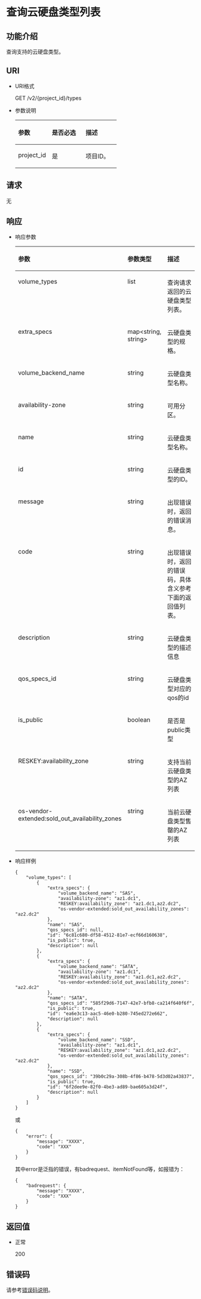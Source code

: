 # 查询云硬盘类型列表<a name="ZH-CN_TOPIC_0020235131"></a>

## 功能介绍<a name="section18389930"></a>

查询支持的云硬盘类型。

## URI<a name="section31291646"></a>

-   URI格式

    GET /v2/\{project\_id\}/types

-   参数说明

    <a name="table57434139"></a>
    <table><thead align="left"><tr id="row461342"><th class="cellrowborder" valign="top" width="33.33333333333333%" id="mcps1.1.4.1.1"><p id="p37368736"><a name="p37368736"></a><a name="p37368736"></a>参数</p>
    </th>
    <th class="cellrowborder" valign="top" width="33.33333333333333%" id="mcps1.1.4.1.2"><p id="p6968762"><a name="p6968762"></a><a name="p6968762"></a>是否必选</p>
    </th>
    <th class="cellrowborder" valign="top" width="33.33333333333333%" id="mcps1.1.4.1.3"><p id="p27598869"><a name="p27598869"></a><a name="p27598869"></a>描述</p>
    </th>
    </tr>
    </thead>
    <tbody><tr id="row20915929"><td class="cellrowborder" valign="top" width="33.33333333333333%" headers="mcps1.1.4.1.1 "><p id="p16468652"><a name="p16468652"></a><a name="p16468652"></a>project_id</p>
    </td>
    <td class="cellrowborder" valign="top" width="33.33333333333333%" headers="mcps1.1.4.1.2 "><p id="p58892473"><a name="p58892473"></a><a name="p58892473"></a>是</p>
    </td>
    <td class="cellrowborder" valign="top" width="33.33333333333333%" headers="mcps1.1.4.1.3 "><p id="p5560998"><a name="p5560998"></a><a name="p5560998"></a>项目ID。</p>
    </td>
    </tr>
    </tbody>
    </table>


## 请求<a name="section13189358"></a>

无

## 响应<a name="section51595365"></a>

-   响应参数

    <a name="table5015685217931"></a>
    <table><thead align="left"><tr id="row3525603317931"><th class="cellrowborder" valign="top" width="21.43%" id="mcps1.1.4.1.1"><p id="p3716642517931"><a name="p3716642517931"></a><a name="p3716642517931"></a>参数</p>
    </th>
    <th class="cellrowborder" valign="top" width="21.43%" id="mcps1.1.4.1.2"><p id="p459600531514"><a name="p459600531514"></a><a name="p459600531514"></a>参数类型</p>
    </th>
    <th class="cellrowborder" valign="top" width="57.14%" id="mcps1.1.4.1.3"><p id="p4241583117931"><a name="p4241583117931"></a><a name="p4241583117931"></a>描述</p>
    </th>
    </tr>
    </thead>
    <tbody><tr id="row5845528816229"><td class="cellrowborder" valign="top" width="21.43%" headers="mcps1.1.4.1.1 "><p id="p3725785316229"><a name="p3725785316229"></a><a name="p3725785316229"></a>volume_types</p>
    </td>
    <td class="cellrowborder" valign="top" width="21.43%" headers="mcps1.1.4.1.2 "><p id="p6509609416229"><a name="p6509609416229"></a><a name="p6509609416229"></a>list</p>
    </td>
    <td class="cellrowborder" valign="top" width="57.14%" headers="mcps1.1.4.1.3 "><p id="p1466799116229"><a name="p1466799116229"></a><a name="p1466799116229"></a>查询请求返回的云硬盘类型列表。</p>
    </td>
    </tr>
    <tr id="row1313028517931"><td class="cellrowborder" valign="top" width="21.43%" headers="mcps1.1.4.1.1 "><p id="p5692013517931"><a name="p5692013517931"></a><a name="p5692013517931"></a>extra_specs</p>
    </td>
    <td class="cellrowborder" valign="top" width="21.43%" headers="mcps1.1.4.1.2 "><p id="p317768361514"><a name="p317768361514"></a><a name="p317768361514"></a>map&lt;string, string&gt;</p>
    </td>
    <td class="cellrowborder" valign="top" width="57.14%" headers="mcps1.1.4.1.3 "><p id="p5928829717931"><a name="p5928829717931"></a><a name="p5928829717931"></a>云硬盘类型的规格。</p>
    </td>
    </tr>
    <tr id="row6383262517931"><td class="cellrowborder" valign="top" width="21.43%" headers="mcps1.1.4.1.1 "><p id="p306016617931"><a name="p306016617931"></a><a name="p306016617931"></a>volume_backend_name</p>
    </td>
    <td class="cellrowborder" valign="top" width="21.43%" headers="mcps1.1.4.1.2 "><p id="p237869191514"><a name="p237869191514"></a><a name="p237869191514"></a>string</p>
    </td>
    <td class="cellrowborder" valign="top" width="57.14%" headers="mcps1.1.4.1.3 "><p id="p1220382617931"><a name="p1220382617931"></a><a name="p1220382617931"></a>云硬盘类型名称。</p>
    </td>
    </tr>
    <tr id="row4272557017931"><td class="cellrowborder" valign="top" width="21.43%" headers="mcps1.1.4.1.1 "><p id="p3821916417931"><a name="p3821916417931"></a><a name="p3821916417931"></a>availability-zone</p>
    </td>
    <td class="cellrowborder" valign="top" width="21.43%" headers="mcps1.1.4.1.2 "><p id="p476922951514"><a name="p476922951514"></a><a name="p476922951514"></a>string</p>
    </td>
    <td class="cellrowborder" valign="top" width="57.14%" headers="mcps1.1.4.1.3 "><p id="p3722157317931"><a name="p3722157317931"></a><a name="p3722157317931"></a>可用分区。</p>
    </td>
    </tr>
    <tr id="row6655870217931"><td class="cellrowborder" valign="top" width="21.43%" headers="mcps1.1.4.1.1 "><p id="p2254579917931"><a name="p2254579917931"></a><a name="p2254579917931"></a>name</p>
    </td>
    <td class="cellrowborder" valign="top" width="21.43%" headers="mcps1.1.4.1.2 "><p id="p378706671514"><a name="p378706671514"></a><a name="p378706671514"></a>string</p>
    </td>
    <td class="cellrowborder" valign="top" width="57.14%" headers="mcps1.1.4.1.3 "><p id="p1505171317931"><a name="p1505171317931"></a><a name="p1505171317931"></a>云硬盘类型名称。</p>
    </td>
    </tr>
    <tr id="row124769217931"><td class="cellrowborder" valign="top" width="21.43%" headers="mcps1.1.4.1.1 "><p id="p3395425317931"><a name="p3395425317931"></a><a name="p3395425317931"></a>id</p>
    </td>
    <td class="cellrowborder" valign="top" width="21.43%" headers="mcps1.1.4.1.2 "><p id="p476251801514"><a name="p476251801514"></a><a name="p476251801514"></a>string</p>
    </td>
    <td class="cellrowborder" valign="top" width="57.14%" headers="mcps1.1.4.1.3 "><p id="p3954068517931"><a name="p3954068517931"></a><a name="p3954068517931"></a>云硬盘类型的ID。</p>
    </td>
    </tr>
    <tr id="row2032185217931"><td class="cellrowborder" valign="top" width="21.43%" headers="mcps1.1.4.1.1 "><p id="p3545727917931"><a name="p3545727917931"></a><a name="p3545727917931"></a>message</p>
    </td>
    <td class="cellrowborder" valign="top" width="21.43%" headers="mcps1.1.4.1.2 "><p id="p324343371514"><a name="p324343371514"></a><a name="p324343371514"></a>string</p>
    </td>
    <td class="cellrowborder" valign="top" width="57.14%" headers="mcps1.1.4.1.3 "><p id="p3589116117931"><a name="p3589116117931"></a><a name="p3589116117931"></a>出现错误时，返回的错误消息。</p>
    </td>
    </tr>
    <tr id="row5458499517931"><td class="cellrowborder" valign="top" width="21.43%" headers="mcps1.1.4.1.1 "><p id="p5930846817931"><a name="p5930846817931"></a><a name="p5930846817931"></a>code</p>
    </td>
    <td class="cellrowborder" valign="top" width="21.43%" headers="mcps1.1.4.1.2 "><p id="p99356181514"><a name="p99356181514"></a><a name="p99356181514"></a>string</p>
    </td>
    <td class="cellrowborder" valign="top" width="57.14%" headers="mcps1.1.4.1.3 "><p id="p2566549817931"><a name="p2566549817931"></a><a name="p2566549817931"></a>出现错误时，返回的错误码，具体含义参考下面的返回值列表。</p>
    </td>
    </tr>
    <tr id="row17240824161631"><td class="cellrowborder" valign="top" width="21.43%" headers="mcps1.1.4.1.1 "><p id="p54329535161631"><a name="p54329535161631"></a><a name="p54329535161631"></a>description</p>
    </td>
    <td class="cellrowborder" valign="top" width="21.43%" headers="mcps1.1.4.1.2 "><p id="p38616177161631"><a name="p38616177161631"></a><a name="p38616177161631"></a>string</p>
    </td>
    <td class="cellrowborder" valign="top" width="57.14%" headers="mcps1.1.4.1.3 "><p id="p24780220161631"><a name="p24780220161631"></a><a name="p24780220161631"></a>云硬盘类型的描述信息</p>
    </td>
    </tr>
    <tr id="row1027115162029"><td class="cellrowborder" valign="top" width="21.43%" headers="mcps1.1.4.1.1 "><p id="p16087523162029"><a name="p16087523162029"></a><a name="p16087523162029"></a>qos_specs_id</p>
    </td>
    <td class="cellrowborder" valign="top" width="21.43%" headers="mcps1.1.4.1.2 "><p id="p28020971162029"><a name="p28020971162029"></a><a name="p28020971162029"></a>string</p>
    </td>
    <td class="cellrowborder" valign="top" width="57.14%" headers="mcps1.1.4.1.3 "><p id="p34413580162029"><a name="p34413580162029"></a><a name="p34413580162029"></a>云硬盘类型对应的qos的id</p>
    </td>
    </tr>
    <tr id="row12948331162139"><td class="cellrowborder" valign="top" width="21.43%" headers="mcps1.1.4.1.1 "><p id="p42181927162139"><a name="p42181927162139"></a><a name="p42181927162139"></a>is_public</p>
    </td>
    <td class="cellrowborder" valign="top" width="21.43%" headers="mcps1.1.4.1.2 "><p id="p61292894162139"><a name="p61292894162139"></a><a name="p61292894162139"></a>boolean</p>
    </td>
    <td class="cellrowborder" valign="top" width="57.14%" headers="mcps1.1.4.1.3 "><p id="p26369379162139"><a name="p26369379162139"></a><a name="p26369379162139"></a>是否是public类型</p>
    </td>
    </tr>
    <tr id="row1695111510389"><td class="cellrowborder" valign="top" width="21.43%" headers="mcps1.1.4.1.1 "><p id="p1295213583815"><a name="p1295213583815"></a><a name="p1295213583815"></a>RESKEY:availability_zone</p>
    </td>
    <td class="cellrowborder" valign="top" width="21.43%" headers="mcps1.1.4.1.2 "><p id="p8568345124512"><a name="p8568345124512"></a><a name="p8568345124512"></a>string</p>
    </td>
    <td class="cellrowborder" valign="top" width="57.14%" headers="mcps1.1.4.1.3 "><p id="p795218533813"><a name="p795218533813"></a><a name="p795218533813"></a>支持当前云硬盘类型的AZ列表</p>
    </td>
    </tr>
    <tr id="row6638382386"><td class="cellrowborder" valign="top" width="21.43%" headers="mcps1.1.4.1.1 "><p id="p763817813812"><a name="p763817813812"></a><a name="p763817813812"></a>os-vendor-extended:sold_out_availability_zones</p>
    </td>
    <td class="cellrowborder" valign="top" width="21.43%" headers="mcps1.1.4.1.2 "><p id="p1921554784510"><a name="p1921554784510"></a><a name="p1921554784510"></a>string</p>
    </td>
    <td class="cellrowborder" valign="top" width="57.14%" headers="mcps1.1.4.1.3 "><p id="p927131553911"><a name="p927131553911"></a><a name="p927131553911"></a>当前云硬盘类型售罄的AZ列表</p>
    </td>
    </tr>
    </tbody>
    </table>

-   响应样例

    ```
    { 
        "volume_types": [ 
            { 
                "extra_specs": { 
                    "volume_backend_name": "SAS",  
                    "availability-zone": "az1.dc1",  
                    "RESKEY:availability_zone": "az1.dc1,az2.dc2",  
                    "os-vendor-extended:sold_out_availability_zones": "az2.dc2" 
                },  
                "name": "SAS",  
                "qos_specs_id": null,  
                "id": "6c81c680-df58-4512-81e7-ecf66d160638",  
                "is_public": true,  
                "description": null 
            },  
            { 
                "extra_specs": { 
                    "volume_backend_name": "SATA",  
                    "availability-zone": "az1.dc1",  
                    "RESKEY:availability_zone": "az1.dc1,az2.dc2",  
                    "os-vendor-extended:sold_out_availability_zones": "az2.dc2"  
                },  
                "name": "SATA",  
                "qos_specs_id": "585f29d6-7147-42e7-bfb8-ca214f640f6f",  
                "is_public": true,  
                "id": "ea6e3c13-aac5-46e0-b280-745ed272e662",  
                "description": null 
            },  
            { 
                "extra_specs": { 
                    "volume_backend_name": "SSD",  
                    "availability-zone": "az1.dc1",  
                    "RESKEY:availability_zone": "az1.dc1,az2.dc2",  
                    "os-vendor-extended:sold_out_availability_zones": "az2.dc2"
                },  
                "name": "SSD",  
                "qos_specs_id": "39b0c29a-308b-4f86-b478-5d3d02a43837",  
                "is_public": true,  
                "id": "6f2dee9e-82f0-4be3-ad89-bae605a3d24f",  
                "description": null 
            } 
        ] 
    }
    ```

    或

    ```
    {
        "error": {
            "message": "XXXX", 
            "code": "XXX"
        }
    }
    ```

    其中error是泛指的错误，有badrequest、itemNotFound等，如报错为：

    ```
    {
        "badrequest": {
            "message": "XXXX", 
            "code": "XXX"
        }
    }
    ```


## 返回值<a name="section61705107"></a>

-   正常

    200


## 错误码<a name="section431317151242"></a>

请参考[错误码说明](错误码说明.md)。


